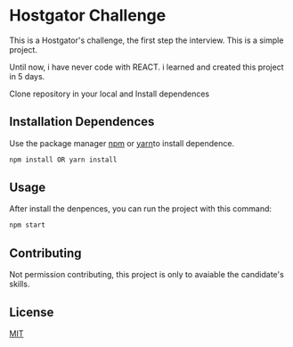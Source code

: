 # Hostgator Challenge

This is a Hostgator's challenge, the first step the interview.
This is a simple project.

Until now, i have never code with REACT. i learned and created this project in 5 days.

Clone repository in your local and Install dependences


## Installation Dependences

Use the package manager [npm](https://www.npmjs.com/) or [yarn](https://yarnpkg.com/)to install dependence.

```bash
npm install OR yarn install
```

## Usage
After install the denpences, you can run the project with this command:

```bash
npm start
```

## Contributing
Not permission contributing, this project is only to avaiable the candidate's skills.


## License
[MIT](https://choosealicense.com/licenses/mit/)
